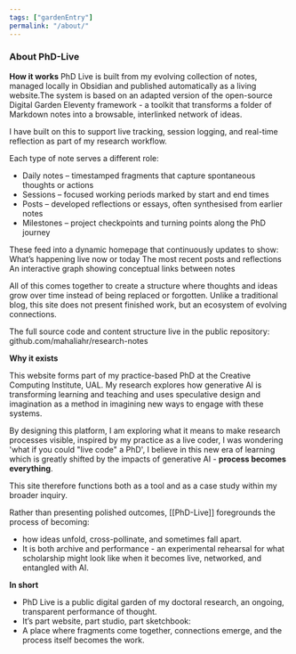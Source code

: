 ```yaml
---
tags: ["gardenEntry"]
permalink: "/about/"
---
```

### About PhD-Live

**How it works**
PhD Live is built from my evolving collection of notes, managed locally in Obsidian
and published automatically as a living website.The system is based on an adapted version of the open-source Digital Garden Eleventy framework - a toolkit that transforms a folder of Markdown notes into a browsable, interlinked network of ideas.

I have built on this to support live tracking, session logging, and real-time reflection as part of my research workflow.

Each type of note serves a different role:
- Daily notes – timestamped fragments that capture spontaneous thoughts or actions
- Sessions – focused working periods marked by start and end times
- Posts – developed reflections or essays, often synthesised from earlier notes
- Milestones – project checkpoints and turning points along the PhD journey

These feed into a dynamic homepage that continuously updates to show:
What’s happening live now or today
The most recent posts and reflections
An interactive graph showing conceptual links between notes

All of this comes together to create a structure where thoughts and ideas grow over time instead of being replaced or forgotten. Unlike a traditional blog, this site does not present finished work, but an ecosystem of evolving connections.

The full source code and content structure live in the public repository:
github.com/mahaliahr/research-notes

**Why it exists**

This website forms part of my practice-based PhD at the Creative Computing Institute, UAL.
My research explores how generative AI is transforming learning and teaching and uses speculative design and imagination as a method in imagining new ways to engage with these systems. 

By designing this platform, I am exploring what it means to make research processes visible, inspired by my practice as a live coder, I was wondering 'what if you could "live code" a PhD', I believe in this new era of learning which is greatly shifted by the impacts of generative AI - **process becomes everything**.

This site therefore functions both as a tool and as a case study within my broader inquiry.

Rather than presenting polished outcomes, [[PhD-Live]] foregrounds the process of becoming:
- how ideas unfold, cross-pollinate, and sometimes fall apart.
- It is both archive and performance - an experimental rehearsal for what scholarship might look like when it becomes live, networked, and entangled with AI.

**In short**
- PhD Live is a public digital garden of my doctoral research, an ongoing, transparent performance of thought.
- It’s part website, part studio, part sketchbook:
- A place where fragments come together, connections emerge, and the process itself becomes the work.